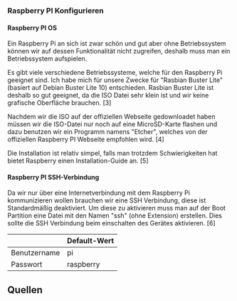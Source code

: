 ### Raspberry PI Konfigurieren

#### Raspberry PI OS

Ein Raspberry Pi an sich ist zwar schön und gut aber ohne Betriebssystem können wir auf dessen Funktionalität nicht zugreifen, deshalb muss man ein Betriebssystem aufspielen.

Es gibt viele verschiedene Betriebssysteme, welche für den Raspberry Pi geeignet sind. Ich habe mich für unsere Zwecke für "Rasbian Buster Lite" (basiert auf Debian Buster Lite 10) entschieden. Rasbian Buster Lite ist deshalb so gut geeignet, da die ISO Datei sehr klein ist und wir keine grafische Oberfläche brauchen. [3]

Nachdem wir die ISO auf der offiziellen Webseite gedownloadet haben müssen wir die ISO-Datei nur noch auf eine MicroSD-Karte flashen und dazu benutzen wir ein Programm namens "Etcher", welches von der offiziellen Raspberry PI Webseite empfohlen wird. [4]

Die Installation ist relativ simpel, falls man trotzdem Schwierigkeiten hat bietet Raspberry einen Installation-Guide an. [5]

#### Raspberry PI SSH-Verbindung

Da wir nur über eine Internetverbindung mit dem Raspberry Pi kommunizieren wollen brauchen wir eine SSH Verbindung, diese ist Standardmäßig deaktiviert. Um diese zu aktivieren muss man auf der Boot Partition eine Datei mit den Namen "ssh" (ohne Extension) erstellen. Dies sollte die SSH Verbindung beim einschalten des Gerätes aktivieren. [6]

|              | Default-Wert |
| ------------ | ------------ |
| Benutzername | pi           |
| Passwort     | raspberry    |

## Quellen

